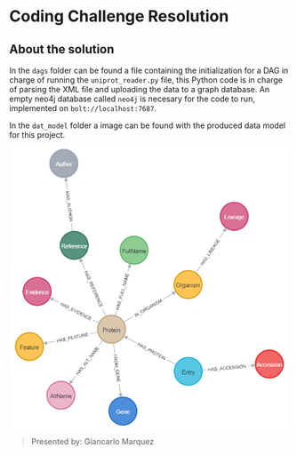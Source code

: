 # Coding Challenge Resolution

## About the solution

In the `dags` folder can be found a file containing the initialization for a DAG in charge of running the `uniprot_reader.py` file, this Python code is in charge of parsing the XML file and uploading the data to a graph database.
An empty neo4j database called `neo4j` is necesary for the code to run, implemented on `bolt://localhost:7687`.

In the `dat_model` folder a image can be found with the produced data model for this project.

![Neo4j data model](data_model\graph.png)

> Presented by: Giancarlo Marquez